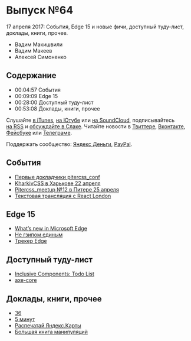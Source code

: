 # Выпуск №64

17 апреля 2017: События, Edge 15 и новые фичи, доступный туду-лист, доклады, книги, прочее.

- Вадим Макишвили
- Вадим Макеев
- Алексей Симоненко

## Содержание

- 00:04:57 События
- 00:09:09 Edge 15
- 00:28:00 Доступный туду-лист
- 00:53:08 Доклады, книги, прочее

Слушайте [в iTunes](https://itunes.apple.com/podcast/id1080500016), [на Ютубе](https://www.youtube.com/playlist?list=PLMBnwIwFEFHcwuevhsNXkFTcadeX5R1Go) или [на SoundCloud](https://soundcloud.com/web-standards), подписывайтесь [на RSS](https://web-standards.ru/podcast/feed/) и [обсуждайте в Слаке](http://slack.web-standards.ru/). Читайте новости в [Твиттере](https://twitter.com/webstandards_ru), [Вконтакте](https://vk.com/webstandards_ru), [Фейсбуке](https://www.facebook.com/webstandardsru) или [Телеграме](https://t.me/webstandards_ru).

Поддержать сообщество: [Яндекс Деньги](https://money.yandex.ru/to/41001119329753), [PayPal](https://www.paypal.me/pepelsbey).

## События

- [Первые докладчики pitercss_conf](https://pitercss.com/)
- [KharkivCSS в Харькове 22 апреля](http://kharkivcss.org/)
- [Pitercss_meetup №12 в Питере 25 апреля](https://pitercss.timepad.ru/event/457262/)
- [Текстовая трансляция с React London](https://github.com/web-standards-ru/web-standards-up/blob/master/2017-03-28_react-london.md)

## Edge 15

- [What’s new in Microsoft Edge](https://blogs.windows.com/msedgedev/2017/04/11/introducing-edgehtml-15/)
- [Не гзипом единым](https://events.yandex.ru/lib/talks/3351/)
- [Трекер Edge](https://wpdev.uservoice.com/forums/257854-microsoft-edge-developer)

## Доступный туду-лист

- [Inclusive Components: Todo List](https://inclusive-components.design/a-todo-list/)
- [axe-core](https://github.com/dequelabs/axe-core)

## Доклады, книги, прочее

- [36](https://youtu.be/FxljIvLxUqQ)
- [5 минут](https://youtu.be/iBHr8gKc5L8)
- [Распечатай Яндекс.Карты](https://vimeo.com/74930902)
- [Большая книга манипуляций](http://www.ozon.ru/context/detail/id/138986302/)
